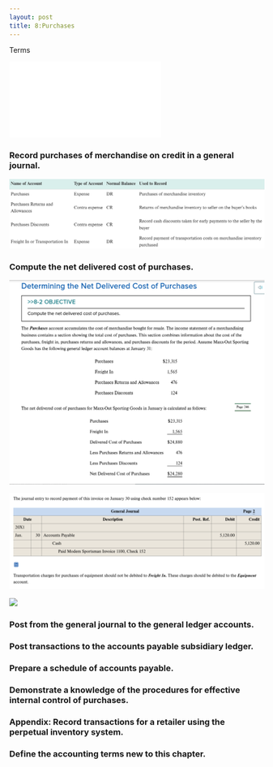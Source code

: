 ```yaml
---
layout: post
title: 8:Purchases
---
```



Terms

![](/assets/mc-graw-accounting-course/chap8.purchases/chap8.terms.txt)

### Record purchases of merchandise on credit in a general journal.

![](/assets/mc-graw-accounting-course/chap8.purchases/new.acts.png)


### Compute the net delivered cost of purchases.

![](/assets/mc-graw-accounting-course/chap8.purchases/Screenshot%20at%202024-03-05%2013-52-03.png)

![](/assets/mc-graw-accounting-course/chap8.purchases/freightin.png)

![](/assets/mc-graw-accounting-course/chap8.purchases/)





### Post from the general journal to the general ledger accounts.

### Post transactions to the accounts payable subsidiary ledger.

### Prepare a schedule of accounts payable.

### Demonstrate a knowledge of the procedures for effective internal control of purchases.

### Appendix: Record transactions for a retailer using the perpetual inventory system.

### Define the accounting terms new to this chapter.

















